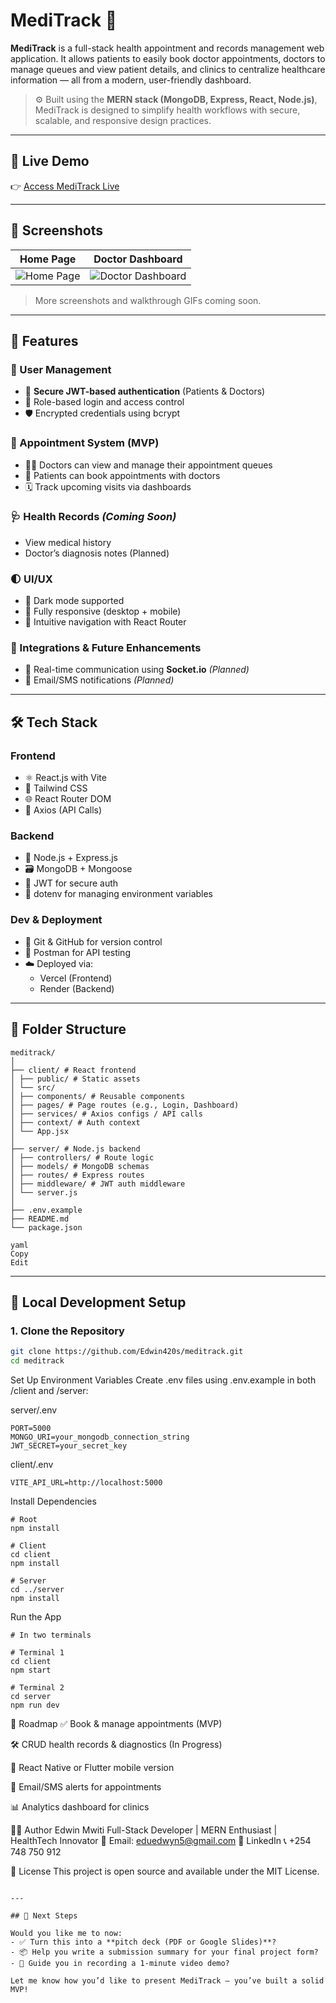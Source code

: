 # MediTrack 🏥

**MediTrack** is a full-stack health appointment and records management web application. It allows patients to easily book doctor appointments, doctors to manage queues and view patient details, and clinics to centralize healthcare information — all from a modern, user-friendly dashboard.

> ⚙️ Built using the **MERN stack (MongoDB, Express, React, Node.js)**, MediTrack is designed to simplify health workflows with secure, scalable, and responsive design practices.

---

## 🔗 Live Demo

👉 [Access MediTrack Live](https://meditrack-lac.vercel.app/)  

---

## 📸 Screenshots

| Home Page | Doctor Dashboard |
|-----------|------------------|
| ![Home Page](./screenshots/home.png) | ![Doctor Dashboard](./screenshots/doctor-dashboard.png) |

> More screenshots and walkthrough GIFs coming soon.

---

## 🚀 Features

### 👥 User Management
- 🔐 **Secure JWT-based authentication** (Patients & Doctors)
- 🚪 Role-based login and access control
- 🛡️ Encrypted credentials using bcrypt

### 📅 Appointment System (MVP)
- 👨‍⚕️ Doctors can view and manage their appointment queues
- 🧍 Patients can book appointments with doctors
- 🗓️ Track upcoming visits via dashboards

### 🩺 Health Records *(Coming Soon)*
- View medical history
- Doctor’s diagnosis notes (Planned)

### 🌓 UI/UX
- 🌙 Dark mode supported
- 📱 Fully responsive (desktop + mobile)
- 🧭 Intuitive navigation with React Router

### 🔌 Integrations & Future Enhancements
- 📡 Real-time communication using **Socket.io** *(Planned)*
- 🔔 Email/SMS notifications *(Planned)*

---

## 🛠️ Tech Stack

### Frontend
- ⚛️ React.js with Vite
- 🎨 Tailwind CSS
- 🌐 React Router DOM
- 📡 Axios (API Calls)

### Backend
- 🧠 Node.js + Express.js
- 🗃️ MongoDB + Mongoose
- 🔐 JWT for secure auth
- 🔑 dotenv for managing environment variables

### Dev & Deployment
- 🔄 Git & GitHub for version control
- 🧪 Postman for API testing
- ☁️ Deployed via:
  - Vercel (Frontend)
  - Render (Backend)

---

## 📁 Folder Structure

```
meditrack/
│
├── client/ # React frontend
│ ├── public/ # Static assets
│ └── src/
│ ├── components/ # Reusable components
│ ├── pages/ # Page routes (e.g., Login, Dashboard)
│ ├── services/ # Axios configs / API calls
│ ├── context/ # Auth context
│ └── App.jsx
│
├── server/ # Node.js backend
│ ├── controllers/ # Route logic
│ ├── models/ # MongoDB schemas
│ ├── routes/ # Express routes
│ ├── middleware/ # JWT auth middleware
│ └── server.js
│
├── .env.example
├── README.md
└── package.json

yaml
Copy
Edit
```

---

## 🧪 Local Development Setup

### 1. Clone the Repository

```bash
git clone https://github.com/Edwin420s/meditrack.git
cd meditrack
```

Set Up Environment Variables
Create .env files using .env.example in both /client and /server:

server/.env
```
PORT=5000
MONGO_URI=your_mongodb_connection_string
JWT_SECRET=your_secret_key
```
client/.env 
```
VITE_API_URL=http://localhost:5000
```
 Install Dependencies 
 ```
# Root
npm install

# Client
cd client
npm install

# Server
cd ../server
npm install
```
Run the App 
```
# In two terminals

# Terminal 1
cd client
npm start

# Terminal 2
cd server
npm run dev

```
🎯 Roadmap
✅ Book & manage appointments (MVP)

🛠️ CRUD health records & diagnostics (In Progress)

📱 React Native or Flutter mobile version

📧 Email/SMS alerts for appointments

📊 Analytics dashboard for clinics

🧑‍💻 Author
Edwin Mwiti
Full-Stack Developer | MERN Enthusiast | HealthTech Innovator
📧 Email: eduedwyn5@gmail.com
🔗 LinkedIn
📞 +254 748 750 912

📝 License
This project is open source and available under the MIT License.
```

---

## 🔄 Next Steps

Would you like me to now:
- ✅ Turn this into a **pitch deck (PDF or Google Slides)**?
- 📦 Help you write a submission summary for your final project form?
- 🎥 Guide you in recording a 1-minute video demo?

Let me know how you’d like to present MediTrack — you’ve built a solid MVP!
```
